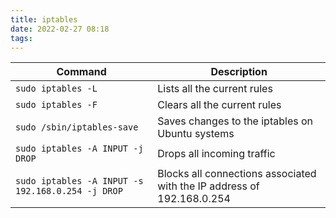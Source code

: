 ```yaml
---
title: iptables
date: 2022-02-27 08:18
tags:
---
```


| Command                                           | Description                                                            |
|---------------------------------------------------|------------------------------------------------------------------------|
| `sudo iptables -L`                                | Lists all the current rules                                            |
| `sudo iptables -F`                                | Clears all the current rules                                           |
| `sudo /sbin/iptables-save`                        | Saves changes to the iptables on Ubuntu systems                        |
| `sudo iptables -A INPUT -j DROP`                  | Drops all incoming traffic                                             |
| `sudo iptables -A INPUT -s 192.168.0.254 -j DROP` | Blocks all connections associated with the IP address of 192.168.0.254 |

